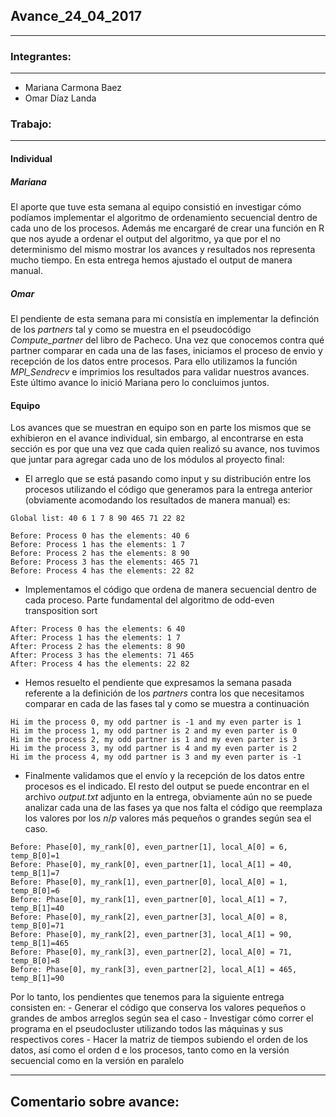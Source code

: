 Avance_24_04_2017
-----------------

---

### Integrantes:

---

-	Mariana Carmona Baez
-	Omar Díaz Landa

### Trabajo:

---

#### Individual

##### Mariana

El aporte que tuve esta semana al equipo consistió en investigar cómo podíamos implementar el algoritmo de ordenamiento secuencial dentro de cada uno de los procesos. Además me encargaré de crear una función en R que nos ayude a ordenar el output del algoritmo, ya que por el no determinismo del mismo mostrar los avances y resultados nos representa mucho tiempo. En esta entrega hemos ajustado el output de manera manual.

##### Omar

El pendiente de esta semana para mi consistía en implementar la definción de los *partners* tal y como se muestra en el pseudocódigo *Compute_partner* del libro de Pacheco. Una vez que conocemos contra qué partner comparar en cada una de las fases, iniciamos el proceso de envio y recepción de los datos entre procesos. Para ello utilizamos la función *MPI_Sendrecv* e imprimios los resultados para validar nuestros avances. Este último avance lo inició Mariana pero lo concluimos juntos.

#### Equipo

Los avances que se muestran en equipo son en parte los mismos que se exhibieron en el avance individual, sin embargo, al encontrarse en esta sección es por que una vez que cada quien realizó su avance, nos tuvimos que juntar para agregar cada uno de los módulos al proyecto final:

-	El arreglo que se está pasando como input y su distribución entre los procesos utilizando el código que generamos para la entrega anterior (obviamente acomodando los resultados de manera manual) es:

```
Global list: 40 6 1 7 8 90 465 71 22 82

Before: Process 0 has the elements: 40 6
Before: Process 1 has the elements: 1 7
Before: Process 2 has the elements: 8 90
Before: Process 3 has the elements: 465 71
Before: Process 4 has the elements: 22 82
```

-	Implementamos el código que ordena de manera secuencial dentro de cada proceso. Parte fundamental del algoritmo de odd-even transposition sort

```
After: Process 0 has the elements: 6 40
After: Process 1 has the elements: 1 7
After: Process 2 has the elements: 8 90
After: Process 3 has the elements: 71 465
After: Process 4 has the elements: 22 82
```

-	Hemos resuelto el pendiente que expresamos la semana pasada referente a la definición de los *partners* contra los que necesitamos comparar en cada de las fases tal y como se muestra a continuación

```
Hi im the process 0, my odd partner is -1 and my even parter is 1
Hi im the process 1, my odd partner is 2 and my even parter is 0
Hi im the process 2, my odd partner is 1 and my even parter is 3
Hi im the process 3, my odd partner is 4 and my even parter is 2
Hi im the process 4, my odd partner is 3 and my even parter is -1
```

-	Finalmente validamos que el envío y la recepción de los datos entre procesos es el indicado. El resto del output se puede encontrar en el archivo *output.txt* adjunto en la entrega, obviamente aún no se puede analizar cada una de las fases ya que nos falta el código que reemplaza los valores por los $n/p$ valores más pequeños o grandes según sea el caso.

```
Before: Phase[0], my_rank[0], even_partner[1], local_A[0] = 6, temp_B[0]=1
Before: Phase[0], my_rank[0], even_partner[1], local_A[1] = 40, temp_B[1]=7
Before: Phase[0], my_rank[1], even_partner[0], local_A[0] = 1, temp_B[0]=6
Before: Phase[0], my_rank[1], even_partner[0], local_A[1] = 7, temp_B[1]=40
Before: Phase[0], my_rank[2], even_partner[3], local_A[0] = 8, temp_B[0]=71
Before: Phase[0], my_rank[2], even_partner[3], local_A[1] = 90, temp_B[1]=465
Before: Phase[0], my_rank[3], even_partner[2], local_A[0] = 71, temp_B[0]=8
Before: Phase[0], my_rank[3], even_partner[2], local_A[1] = 465, temp_B[1]=90

```

Por lo tanto, los pendientes que tenemos para la siguiente entrega consisten en: - Generar el código que conserva los valores pequeños o grandes de ambos arreglos según sea el caso - Investigar cómo correr el programa en el pseudocluster utilizando todos las máquinas y sus respectivos cores - Hacer la matriz de tiempos subiendo el orden de los datos, así como el orden d e los procesos, tanto como en la versión secuencial como en la versión en paralelo

---

Comentario sobre avance:
------------------------
